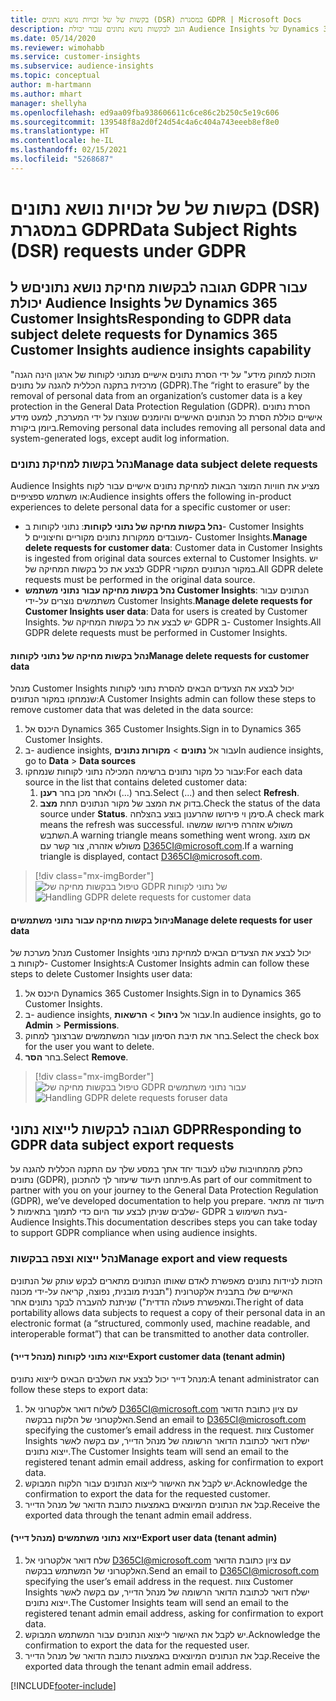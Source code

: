 ```yaml
---
title: בקשות של של זכויות נושא נתונים (DSR) במסגרת GDPR | Microsoft Docs
description: הגב לבקשות נושא נתונים עבור יכולת Audience Insights של Dynamics 365 Customer Insights.
ms.date: 05/14/2020
ms.reviewer: wimohabb
ms.service: customer-insights
ms.subservice: audience-insights
ms.topic: conceptual
author: m-hartmann
ms.author: mhart
manager: shellyha
ms.openlocfilehash: ed9aa09fba938606611c6ce86c2b250c5e19c606
ms.sourcegitcommit: 139548f8a2d0f24d54c4a6c404a743eeeb8ef8e0
ms.translationtype: HT
ms.contentlocale: he-IL
ms.lasthandoff: 02/15/2021
ms.locfileid: "5268687"
---
```

# <a name="data-subject-rights-dsr-requests-under-gdpr"></a><span data-ttu-id="2e7a8-103">בקשות של של זכויות נושא נתונים (DSR) במסגרת GDPR</span><span class="sxs-lookup"><span data-stu-id="2e7a8-103">Data Subject Rights (DSR) requests under GDPR</span></span>

## <a name="responding-to-gdpr-data-subject-delete-requests-for-dynamics-365-customer-insights-audience-insights-capability"></a><span data-ttu-id="2e7a8-104">תגובה לבקשות מחיקת נושא נתוניםש ל GDPR עבור יכולת Audience Insights של Dynamics 365 Customer Insights</span><span class="sxs-lookup"><span data-stu-id="2e7a8-104">Responding to GDPR data subject delete requests for Dynamics 365 Customer Insights audience insights capability</span></span>

<span data-ttu-id="2e7a8-105">"הזכות למחוק מידע" על ידי הסרת נתונים אישיים מנתוני לקוחות של ארגון הינה הגנה מרכזית בתקנה הכללית להגנה על נתונים (GDPR).</span><span class="sxs-lookup"><span data-stu-id="2e7a8-105">The “right to erasure” by the removal of personal data from an organization’s customer data is a key protection in the General Data Protection Regulation (GDPR).</span></span> <span data-ttu-id="2e7a8-106">הסרת נתונים אישיים כוללת הסרת כל הנתונים האישיים והיומנים שנוצרו על ידי המערכת, למעט מידע ביומן ביקורת.</span><span class="sxs-lookup"><span data-stu-id="2e7a8-106">Removing personal data includes removing all personal data and system-generated logs, except audit log information.</span></span>

### <a name="manage-data-subject-delete-requests"></a><span data-ttu-id="2e7a8-107">נהל בקשות למחיקת נתונים</span><span class="sxs-lookup"><span data-stu-id="2e7a8-107">Manage data subject delete requests</span></span>

<span data-ttu-id="2e7a8-108">Audience Insights מציע את חוויות המוצר הבאות למחיקת נתונים אישיים עבור לקוח או משתמש ספציפיים:</span><span class="sxs-lookup"><span data-stu-id="2e7a8-108">Audience insights offers the following in-product experiences to delete personal data for a specific customer or user:</span></span>

- <span data-ttu-id="2e7a8-109">**נהל בקשות מחיקה של נתוני לקוחות**: נתוני לקוחות ב- Customer Insights מעובדים ממקורות נתונים מקוריים וחיצוניים ל- Customer Insights.</span><span class="sxs-lookup"><span data-stu-id="2e7a8-109">**Manage delete requests for customer data**: Customer data in Customer Insights is ingested from original data sources external to Customer Insights.</span></span> <span data-ttu-id="2e7a8-110">יש לבצע את כל בקשות המחיקה של GDPR במקור הנתונים המקורי.</span><span class="sxs-lookup"><span data-stu-id="2e7a8-110">All GDPR delete requests must be performed in the original data source.</span></span>
- <span data-ttu-id="2e7a8-111">**נהל בקשות מחיקה עבור נתוני משתמש Customer Insights**: הנתונים עבור משתמשים נוצרים על-ידי Customer Insights.</span><span class="sxs-lookup"><span data-stu-id="2e7a8-111">**Manage delete requests for Customer Insights user data**: Data for users is created by Customer Insights.</span></span> <span data-ttu-id="2e7a8-112">יש לבצע את כל בקשות המחיקה של GDPR ב- Customer Insights.</span><span class="sxs-lookup"><span data-stu-id="2e7a8-112">All GDPR delete requests must be performed in Customer Insights.</span></span>

#### <a name="manage-delete-requests-for-customer-data"></a><span data-ttu-id="2e7a8-113">נהל בקשות מחיקה של נתוני לקוחות</span><span class="sxs-lookup"><span data-stu-id="2e7a8-113">Manage delete requests for customer data</span></span>

<span data-ttu-id="2e7a8-114">מנהל Customer Insights יכול לבצע את הצעדים הבאים להסרת נתוני לקוחות שנמחקו במקור הנתונים:</span><span class="sxs-lookup"><span data-stu-id="2e7a8-114">A Customer Insights admin can follow these steps to remove customer data that was deleted in the data source:</span></span>

1. <span data-ttu-id="2e7a8-115">היכנס אל Dynamics 365 Customer Insights.</span><span class="sxs-lookup"><span data-stu-id="2e7a8-115">Sign in to Dynamics 365 Customer Insights.</span></span>
2. <span data-ttu-id="2e7a8-116">ב- audience insights, עבור אל **נתונים** > **מקורות נתונים**</span><span class="sxs-lookup"><span data-stu-id="2e7a8-116">In audience insights, go to **Data** > **Data sources**</span></span>
3. <span data-ttu-id="2e7a8-117">עבור כל מקור נתונים ברשימה המכילה נתוני לקוחות שנמחקו:</span><span class="sxs-lookup"><span data-stu-id="2e7a8-117">For each data source in the list that contains deleted customer data:</span></span>
   1. <span data-ttu-id="2e7a8-118">בחר (...) ולאחר מכן בחר **רענן**.</span><span class="sxs-lookup"><span data-stu-id="2e7a8-118">Select (...) and then select **Refresh**.</span></span>
   2. <span data-ttu-id="2e7a8-119">בדוק את המצב של מקור הנתונים תחת **מצב**.</span><span class="sxs-lookup"><span data-stu-id="2e7a8-119">Check the status of the data source under **Status**.</span></span> <span data-ttu-id="2e7a8-120">סימן וי פירושו שהרענון בוצע בהצלחה.</span><span class="sxs-lookup"><span data-stu-id="2e7a8-120">A check mark means the refresh was successful.</span></span> <span data-ttu-id="2e7a8-121">משולש אזהרה פירושו שמשהו השתבש.</span><span class="sxs-lookup"><span data-stu-id="2e7a8-121">A warning triangle means something went wrong.</span></span> <span data-ttu-id="2e7a8-122">אם מוצג משולש אזהרה, צור קשר עם D365CI@microsoft.com.</span><span class="sxs-lookup"><span data-stu-id="2e7a8-122">If a warning triangle is displayed, contact D365CI@microsoft.com.</span></span>

> [!div class="mx-imgBorder"]
> <span data-ttu-id="2e7a8-123">![טיפול בבקשות מחיקה של GDPR של נתוני לקוחות](media/gdpr-data-sources.png "טיפול בבקשות מחיקה של GDPR של נתוני לקוחות")</span><span class="sxs-lookup"><span data-stu-id="2e7a8-123">![Handling GDPR delete requests for customer data](media/gdpr-data-sources.png "Handling GDPR delete requests for customer data")</span></span>

#### <a name="manage-delete-requests-for-user-data"></a><span data-ttu-id="2e7a8-124">ניהול בקשות מחיקה עבור נתוני משתמשים</span><span class="sxs-lookup"><span data-stu-id="2e7a8-124">Manage delete requests for user data</span></span>

<span data-ttu-id="2e7a8-125">מנהל מערכת של Customer Insights יכול לבצע את הצעדים הבאים למחיקת נתוני לקוחות ב- Customer Insights:</span><span class="sxs-lookup"><span data-stu-id="2e7a8-125">A Customer Insights admin can follow these steps to delete Customer Insights user data:</span></span>

1. <span data-ttu-id="2e7a8-126">היכנס אל Dynamics 365 Customer Insights.</span><span class="sxs-lookup"><span data-stu-id="2e7a8-126">Sign in to Dynamics 365 Customer Insights.</span></span>
2. <span data-ttu-id="2e7a8-127">ב- audience insights, עבור אל **ניהול** > **הרשאות**.</span><span class="sxs-lookup"><span data-stu-id="2e7a8-127">In audience insights, go to **Admin** > **Permissions**.</span></span>
3. <span data-ttu-id="2e7a8-128">בחר את תיבת הסימון עבור המשתמשים שברצונך למחוק.</span><span class="sxs-lookup"><span data-stu-id="2e7a8-128">Select the check box for the user you want to delete.</span></span>
4. <span data-ttu-id="2e7a8-129">בחר **הסר**.</span><span class="sxs-lookup"><span data-stu-id="2e7a8-129">Select **Remove**.</span></span>

> [!div class="mx-imgBorder"]
> <span data-ttu-id="2e7a8-130">![טיפול בבקשות מחיקה של GDPR עבור נתוני משתמשים](media/gdpr-permissions.png "טיפול בבקשות מחיקה של GDPR עבור נתוני משתמשים")</span><span class="sxs-lookup"><span data-stu-id="2e7a8-130">![Handling GDPR delete requests foruser data](media/gdpr-permissions.png "Handling GDPR delete requests for user data")</span></span>

## <a name="responding-to-gdpr-data-subject-export-requests"></a><span data-ttu-id="2e7a8-131">תגובה לבקשות לייצוא נתוני GDPR</span><span class="sxs-lookup"><span data-stu-id="2e7a8-131">Responding to GDPR data subject export requests</span></span>

<span data-ttu-id="2e7a8-132">כחלק מהמחויבות שלנו לעבוד יחד אתך במסע שלך עם התקנה הכללית להגנה על נתונים (GDPR), פיתחנו תיעוד שיעזור לך להתכונן.</span><span class="sxs-lookup"><span data-stu-id="2e7a8-132">As part of our commitment to partner with you on your journey to the General Data Protection Regulation (GDPR), we’ve developed documentation to help you prepare.</span></span> <span data-ttu-id="2e7a8-133">תיעוד זה מתאר שלבים שניתן לבצע עוד היום כדי לתמוך בתאימות ל- GDPR בעת השימוש ב- Audience Insights.</span><span class="sxs-lookup"><span data-stu-id="2e7a8-133">This documentation describes steps you can take today to support GDPR compliance when using audience insights.</span></span>

### <a name="manage-export-and-view-requests"></a><span data-ttu-id="2e7a8-134">נהל ייצוא וצפה בבקשות</span><span class="sxs-lookup"><span data-stu-id="2e7a8-134">Manage export and view requests</span></span>

<span data-ttu-id="2e7a8-135">הזכות לניידות נתונים מאפשרת לאדם שאותו הנתונים מתארים לבקש עותק של הנתונים האישיים שלו בתבנית אלקטרונית ("תבנית מובנית, נפוצה, קריאה על-ידי מכונה ומאפשרת פעולה הדדית") שניתנת להעברה לבקר נתונים אחר.</span><span class="sxs-lookup"><span data-stu-id="2e7a8-135">The right of data portability allows data subjects to request a copy of their personal data in an electronic format (a “structured, commonly used, machine readable, and interoperable format”) that can be transmitted to another data controller.</span></span>

#### <a name="export-customer-data-tenant-admin"></a><span data-ttu-id="2e7a8-136">ייצוא נתוני לקוחות (מנהל דייר)</span><span class="sxs-lookup"><span data-stu-id="2e7a8-136">Export customer data (tenant admin)</span></span>

<span data-ttu-id="2e7a8-137">מנהל דייר יכול לבצע את השלבים הבאים לייצוא נתונים:</span><span class="sxs-lookup"><span data-stu-id="2e7a8-137">A tenant administrator can follow these steps to export data:</span></span>

1. <span data-ttu-id="2e7a8-138">לשלוח דואר אלקטרוני אל D365CI@microsoft.com עם ציון כתובת הדואר האלקטרוני של הלקוח בבקשה.</span><span class="sxs-lookup"><span data-stu-id="2e7a8-138">Send an email to D365CI@microsoft.com specifying the customer’s email address in the request.</span></span> <span data-ttu-id="2e7a8-139">צוות Customer Insights ישלח דואר לכתובת הדואר הרשומה של מנהל הדייר, עם בקשה לאשר ייצוא נתונים.</span><span class="sxs-lookup"><span data-stu-id="2e7a8-139">The Customer Insights team will send an email to the registered tenant admin email address, asking for confirmation to export data.</span></span>
2. <span data-ttu-id="2e7a8-140">יש לקבל את האישור לייצוא הנתונים עבור הלקוח המבוקש.</span><span class="sxs-lookup"><span data-stu-id="2e7a8-140">Acknowledge the confirmation to export the data for the requested customer.</span></span>
3. <span data-ttu-id="2e7a8-141">קבל את הנתונים המיוצאים באמצעות כתובת הדואר של מנהל הדייר.</span><span class="sxs-lookup"><span data-stu-id="2e7a8-141">Receive the exported data through the tenant admin email address.</span></span>

#### <a name="export-user-data-tenant-admin"></a><span data-ttu-id="2e7a8-142">ייצוא נתוני משתמשים (מנהל דייר)</span><span class="sxs-lookup"><span data-stu-id="2e7a8-142">Export user data (tenant admin)</span></span>

1. <span data-ttu-id="2e7a8-143">שלח דואר אלקטרוני אל D365CI@microsoft.com עם ציון כתובת הדואר האלקטרוני של המשתמש בבקשה.</span><span class="sxs-lookup"><span data-stu-id="2e7a8-143">Send an email to D365CI@microsoft.com specifying the user’s email address in the request.</span></span> <span data-ttu-id="2e7a8-144">צוות Customer Insights ישלח דואר לכתובת הדואר הרשומה של מנהל הדייר, עם בקשה לאשר ייצוא נתונים.</span><span class="sxs-lookup"><span data-stu-id="2e7a8-144">The Customer Insights team will send an email to the registered tenant admin email address, asking for confirmation to export data.</span></span>
2. <span data-ttu-id="2e7a8-145">יש לקבל את האישור לייצוא הנתונים עבור המשתמש המבוקש.</span><span class="sxs-lookup"><span data-stu-id="2e7a8-145">Acknowledge the confirmation to export the data for the requested user.</span></span>
3. <span data-ttu-id="2e7a8-146">קבל את הנתונים המיוצאים באמצעות כתובת הדואר של מנהל הדייר.</span><span class="sxs-lookup"><span data-stu-id="2e7a8-146">Receive the exported data through the tenant admin email address.</span></span>


[!INCLUDE[footer-include](../includes/footer-banner.md)]